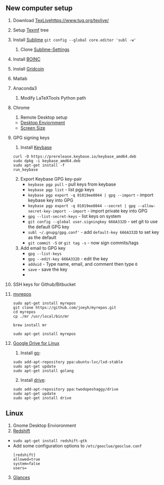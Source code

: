 ## New computer setup

1. Download [TexLive]()https://www.tug.org/texlive/
2. Setup [Texmf](https://github.com/skulumani/texmf) tree
3. Install [Sublime](https://www.sublimetext.com/)
    `git config --global core.editor 'subl -w'`
    1. Clone [Sublime-Settings](https://github.com/skulumani/sublime_settings)
4. Install [BOINC](https://boinc.berkeley.edu/)
5. Install [Gridcoin](http://gridcoin.us/)
6. Matlab
7. Anaconda3
    1. Modify LaTeXTools Python path
8. Chrome
    1. Remote Desktop setup
    * [Desktop Enviornment](https://support.google.com/chrome/answer/1649523?hl=en)
    * [Screen Size](https://productforums.google.com/forum/#!topic/chrome/8PMxG69VJ6o)
9. GPG signing keys
    1. Install [Keybase](https://keybase.io/)
    ~~~
    curl -O https://prerelease.keybase.io/keybase_amd64.deb
    sudo dpkg -i keybase_amd64.deb
    sudo apt-get install -f
    run_keybase
    ~~~
    2. Export Keybase GPG key-pair
        * `keybase pgp pull` - pull keys from keybase
        * `keybase pgp list` - list pgp keys
        * `keybase pgp export -q 01019ee8044 | gpg --import` - import keybase key into GPG
        *  `keybase pgp export -q 01019ee8044 --secret | gpg --allow-secret-key-import --import` - import private key into GPG
        * `gpg --list-secret-keys` - list keys on system
        * `git config --global user.signingkey 666A332D` - set git to use the default GPG key
        * `subl ~/.gnupg/gpg.conf'` - add `default-key 666A332D` to set key as the default
        * `git commit -S` or `git tag -s` - now sign commits/tags
    3. Add email to GPG key
        * `gpg --list-keys`
        * `gpg --edit-key 666A332D` - edit the key
        * `adduid` - Type name, email, and comment then type `O`
        * `save` - save the key
        * 
10. SSH keys for Github/Bitbucket
11. [myrepos](https://myrepos.branchable.com)
    ~~~~
    sudo apt-get install myrepos
    git clone https://github.com/joeyh/myrepos.git
    cd myrepos
    cp ./mr /usr/local/bin/mr
    ~~~~

    `brew install mr`

    `sudo apt-get install myrepos`

12. [Google Drive for Linux](https://github.com/odeke-em/drive)
    1. Install [go](https://github.com/golang/go/wiki/Ubuntu):
    ~~~
    sudo add-apt-repository ppa:ubuntu-lxc/lxd-stable
    sudo apt-get update
    sudo apt-get install golang
    ~~~
    2. Install [drive](https://github.com/odeke-em/drive/blob/master/platform_packages.md): 
    ~~~
    sudo add-apt-repository ppa:twodopeshaggy/drive
    sudo apt-get update
    sudo apt-get install drive
    ~~~
  
## Linux

1. Gnome Desktop Envioronment
2. [Redshift](http://jonls.dk/redshift/)
  * `sudo apt-get install redshift-gtk`
  * Add some configuration options to `/etc/geoclue/geoclue.conf`
    ```
    [redshift]
    allowed=true
    system=false
    users=
    ```
3. [Glances](https://pypi.python.org/pypi/Glances)
